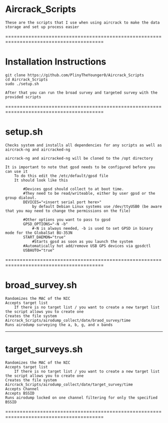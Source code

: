 # Aircrack_Scripts

    These are the scripts that I use when using aircrack to make the data storage and set up process easier
========================================================================================

# Installation Instructions

    git clone https://github.com/PlinyTheYounger0/Aircrack_Scripts
    cd Aircrack_Scripts
    sudo ./setup.sh

    After that you can run the broad survey and targeted survey with the provided scripts
========================================================================================

# setup.sh
    Checks system and installs all dependencies for any scripts as well as aircrack-ng and aircracked-ng
    
    aircrack-ng and aircracked-ng will be cloned to the /opt directory
    
    It is important to note that gpsd needs to be configured before you can use it
        To do this edit the /etc/default/gpsd file
        It should look like this

            #Devices gpsd should collect to at boot time.
            #They need to be read/writeable, either by user gpsd or the group dialout.
            DEVICES="<insert serial port here>"
                by default Debian Linux systems use /dev/ttyUSB0 (be aware that you may need to change the permissions on the file)

            #Other options you want to pass to gpsd
            GPSD_OPTIONS="-N -b"
                #-N is always needed, -b is used to set GPSD in binary mode for the GlobalSat BU-353N
            START_DAEMON="true"
                #Starts gpsd as soon as you launch the system
            #Automatically hot add/remove USB GPS devices via gpsdctl
            USBAUTO="true"

========================================================================================

# broad_survey.sh 
    Randomizes the MAC of the NIC
    Accepts target list
        If there is no target list / you want to create a new target list the script allows you to create one
    Creates the file system Aircrack_Scripts/airodump_collect/date/braod_survey/time
    Runs airodump surveying the a, b, g, and x bands

----------------------------------------------------------------------------------------

# target_surveys.sh
    Randomizes the MAC of the NIC
    Accepts target list
        If there is no target list / you want to create a new target list the script allows you to create one
    Creates the file system Aircrack_Scripts/airodump_collect/date/target_survey/time
    Accepts Channel
    Accepts BSSID
    Runs airodump locked on one channel filtering for only the specified BSSID    

========================================================================================
